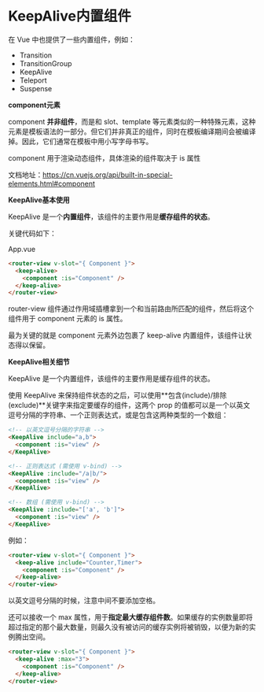 # KeepAlive内置组件

在 Vue 中也提供了一些内置组件，例如：

- Transition
- TransitionGroup
- KeepAlive
- Teleport
- Suspense

**component元素**

component **并非组件**，而是和 slot、template 等元素类似的一种特殊元素，这种元素是模板语法的一部分。但它们并非真正的组件，同时在模板编译期间会被编译掉。因此，它们通常在模板中用小写字母书写。

component 用于渲染动态组件，具体渲染的组件取决于 is 属性

文档地址：https://cn.vuejs.org/api/built-in-special-elements.html#component

**KeepAlive基本使用**

KeepAlive 是一个**内置组件**，该组件的主要作用是**缓存组件的状态**。

关键代码如下：

App.vue

```html
<router-view v-slot="{ Component }">
  <keep-alive>
    <component :is="Component" />
  </keep-alive>
</router-view>
```

router-view 组件通过作用域插槽拿到一个和当前路由所匹配的组件，然后将这个组件用于 component 元素的 is 属性。

最为关键的就是 component 元素外边包裹了 keep-alive 内置组件，该组件让状态得以保留。

**KeepAlive相关细节**

KeepAlive 是一个内置组件，该组件的主要作用是缓存组件的状态。

使用 KeepAlive 来保持组件状态的之后，可以使用**包含(include)/排除(exclude)**关键字来指定要缓存的组件，这两个 prop 的值都可以是一个以英文逗号分隔的字符串、一个正则表达式，或是包含这两种类型的一个数组：

```html
<!-- 以英文逗号分隔的字符串 -->
<KeepAlive include="a,b">
  <component :is="view" />
</KeepAlive>

<!-- 正则表达式 (需使用 v-bind) -->
<KeepAlive :include="/a|b/">
  <component :is="view" />
</KeepAlive>

<!-- 数组 (需使用 v-bind) -->
<KeepAlive :include="['a', 'b']">
  <component :is="view" />
</KeepAlive>
```

例如：

```html
<router-view v-slot="{ Component }">
  <keep-alive include="Counter,Timer">
    <component :is="Component" />
  </keep-alive>
</router-view>
```

以英文逗号分隔的时候，注意中间不要添加空格。

还可以接收一个 max 属性，用于**指定最大缓存组件数**。如果缓存的实例数量即将超过指定的那个最大数量，则最久没有被访问的缓存实例将被销毁，以便为新的实例腾出空间。

```html
<router-view v-slot="{ Component }">
  <keep-alive :max="3">
    <component :is="Component" />
  </keep-alive>
</router-view>
```

